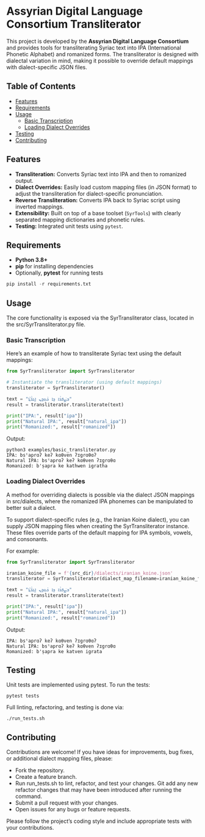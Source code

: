 # Assyrian Digital Language Consortium Transliterator

This project is developed by the **Assyrian Digital Language Consortium** and provides tools for transliterating Syriac text into IPA (International Phonetic Alphabet) and romanized forms. The transliterator is designed with dialectal variation in mind, making it possible to override default mappings with dialect-specific JSON files.

## Table of Contents

- [Features](#features)
- [Requirements](#requirements)
- [Usage](#usage)
  - [Basic Transcription](#basic-transcription)
  - [Loading Dialect Overrides](#loading-dialect-overrides)
- [Testing](#testing)
- [Contributing](#contributing)

## Features

- **Transliteration:** Converts Syriac text into IPA and then to romanized output.
- **Dialect Overrides:** Easily load custom mapping files (in JSON format) to adjust the transliteration for dialect-specific pronunciation.
- **Reverse Transliteration:** Converts IPA back to Syriac script using inverted mappings.
- **Extensibility:** Built on top of a base toolset (`SyrTools`) with clearly separated mapping dictionaries and phonetic rules.
- **Testing:** Integrated unit tests using `pytest`.

## Requirements

- **Python 3.8+**  
- **pip** for installing dependencies  
- Optionally, **pytest** for running tests

```python
pip install -r requirements.txt
```

## Usage

The core functionality is exposed via the SyrTransliterator class, located in the src/SyrTransliterator.py file.

### Basic Transcription

Here’s an example of how to transliterate Syriac text using the default mappings:

```python
from SyrTransliterator import SyrTransliterator

# Instantiate the transliterator (using default mappings)
transliterator = SyrTransliterator()

text = "ܒܨܲܦܪܵܐ ܟܹܐ ܟܵܬ݂ܒ݂ܹܢ ܐܸܓܪ̈ܵܬ݂ܵܐ"
result = transliterator.transliterate(text)

print("IPA:", result["ipa"])
print("Natural IPA:", result["natural_ipa"])
print("Romanized:", result["romanized"])
```

Output:
```
python3 examples/basic_transliterator.py
IPA: bsˤaprɑʔ keʔ kɑθven ʔɪgrɑθɑʔ
Natural IPA: bsˤaprɑʔ keʔ kɑθven ʔɪgrɑθɑ
Romanized: b'ṣapra ke kathwen igratha
```

### Loading Dialect Overrides

A method for overriding dialects is possible via the dialect JSON mappings in src/dialects, where the romanized IPA phonemes can be manipulated to better suit a dialect.

To support dialect-specific rules (e.g., the Iranian Koine dialect), you can supply JSON mapping files when creating the SyrTransliterator instance. These files override parts of the default mapping for IPA symbols, vowels, and consonants.

For example:
```python
from SyrTransliterator import SyrTransliterator

iranian_koine_file = f'{src_dir}/dialects/iranian_koine.json'
transliterator = SyrTransliterator(dialect_map_filename=iranian_koine_file)

text = "ܒܨܲܦܪܵܐ ܟܹܐ ܟܵܬ݂ܒ݂ܹܢ ܐܸܓܪ̈ܵܬ݂ܵܐ"
result = transliterator.transliterate(text)

print("IPA:", result["ipa"])
print("Natural IPA:", result["natural_ipa"])
print("Romanized:", result["romanized"])
```

Output:
```
IPA: bsˤaprɑʔ keʔ kɑθven ʔɪgrɑθɑʔ
Natural IPA: bsˤaprɑʔ keʔ kɑθven ʔɪgrɑθɑ
Romanized: b'ṣapra ke katven igrata
```

## Testing

Unit tests are implemented using pytest. To run the tests:
```
pytest tests
```

Full linting, refactoring, and testing is done via:
```
./run_tests.sh
```

## Contributing

Contributions are welcome! If you have ideas for improvements, bug fixes, or additional dialect mapping files, please:

- Fork the repository.
- Create a feature branch.
- Run run_tests.sh to lint, refactor, and test your changes. Git add any new refactor changes that may have been introduced after running the command.
- Submit a pull request with your changes.
- Open issues for any bugs or feature requests.

Please follow the project’s coding style and include appropriate tests with your contributions.
